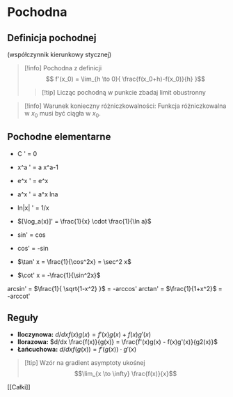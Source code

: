 # Pochodna
## Definicja pochodnej
(współczynnik kierunkowy stycznej)
>[!info] Pochodna z definicji
$$ f'(x_0) = \lim_{h \to 0}{ \frac{f(x_0+h)-f(x_0)}{h} }$$
>>[!tip] Licząc pochodną w punkcie zbadaj limit obustronny


>[!info] Warunek konieczny różniczkowalności:
>Funkcja różniczkowalna w $x_0$ musi być ciągła w $x_0$.
## Pochodne elementarne
- C ' = 0
- x^a ' = a x^a-1 
- e^x ' = e^x 
- a^x ' = a^x lna
- ln|x| ' = 1/x
- $[\log_a(x)]' = \frac{1}{x} \cdot \frac{1}{\ln a}$

- sin' = cos
- cos' = -sin
- $\tan' x = \frac{1}{\cos^2x} = \sec^2 x$
- $\cot' x = -\frac{1}{\sin^2x}$

arcsin' = $\frac{1}{ \sqrt{1-x^2} }$ = -arccos'
arctan' = $\frac{1}{1+x^2}$ = -arccot'
## Reguły
- **Iloczynowa:** $d/dx f(x)g(x) = f'(x)g(x) + f(x)g'(x)$
- **Ilorazowa:** $d/dx \frac{f(x)}{g(x)} = \frac{f'(x)g(x) - f(x)g'(x)}{g2(x)}$
- **Łańcuchowa:** $d/dx f( g(x) ) = f'( g(x) ) \cdot g'(x)$

>[!tip] Wzór na gradient asymptoty ukośnej
>$$\lim_{x \to \infty} \frac{f(x)}{x}$$


[[Całki]]